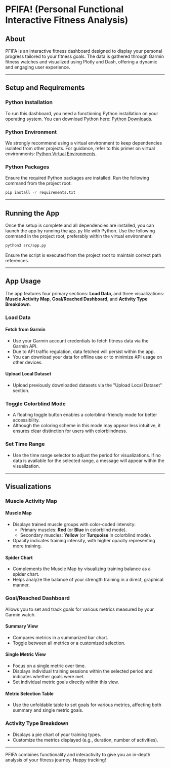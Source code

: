 # PFIFA! (Personal Functional Interactive Fitness Analysis)

## About
PFIFA is an interactive fitness dashboard designed to display your personal progress tailored to your fitness goals. The data is gathered through Garmin fitness watches and visualized using Plotly and Dash, offering a dynamic and engaging user experience.

---

## Setup and Requirements

### Python Installation
To run this dashboard, you need a functioning Python installation on your operating system. You can download Python here: [Python Downloads](https://www.python.org/downloads/).

### Python Environment
We strongly recommend using a virtual environment to keep dependencies isolated from other projects. For guidance, refer to this primer on virtual environments: [Python Virtual Environments](https://realpython.com/python-virtual-environments-a-primer/).

### Python Packages
Ensure the required Python packages are installed. Run the following command from the project root:
```bash
pip install -r requirements.txt
```

---

## Running the App
Once the setup is complete and all dependencies are installed, you can launch the app by running the `app.py` file with Python. Use the following command in the project root, preferably within the virtual environment:
```bash
python3 src/app.py
```
Ensure the script is executed from the project root to maintain correct path references.

---

## App Usage
The app features four primary sections: **Load Data**, and three visualizations: **Muscle Activity Map**, **Goal/Reached Dashboard**, and **Activity Type Breakdown**.

### Load Data
#### Fetch from Garmin
- Use your Garmin account credentials to fetch fitness data via the Garmin API.
- Due to API traffic regulation, data fetched will persist within the app.
- You can download your data for offline use or to minimize API usage on other devices.

#### Upload Local Dataset
- Upload previously downloaded datasets via the "Upload Local Dataset" section.

### Toggle Colorblind Mode
- A floating toggle button enables a colorblind-friendly mode for better accessibility.
- Although the coloring scheme in this mode may appear less intuitive, it ensures clear distinction for users with colorblindness.

### Set Time Range
- Use the time range selector to adjust the period for visualizations. If no data is available for the selected range, a message will appear within the visualization.

---

## Visualizations

### Muscle Activity Map
#### Muscle Map
- Displays trained muscle groups with color-coded intensity:
    - Primary muscles: **Red** (or **Blue** in colorblind mode).
    - Secondary muscles: **Yellow** (or **Turquoise** in colorblind mode).
- Opacity indicates training intensity, with higher opacity representing more training.

#### Spider Chart
- Complements the Muscle Map by visualizing training balance as a spider chart.
- Helps analyze the balance of your strength training in a direct, graphical manner.

### Goal/Reached Dashboard
Allows you to set and track goals for various metrics measured by your Garmin watch.

#### Summary View
- Compares metrics in a summarized bar chart.
- Toggle between all metrics or a customized selection.

#### Single Metric View
- Focus on a single metric over time.
- Displays individual training sessions within the selected period and indicates whether goals were met.
- Set individual metric goals directly within this view.

#### Metric Selection Table
- Use the unfoldable table to set goals for various metrics, affecting both summary and single metric goals.

### Activity Type Breakdown
- Displays a pie chart of your training types.
- Customize the metrics displayed (e.g., duration, number of activities).

---

PFIFA combines functionality and interactivity to give you an in-depth analysis of your fitness journey. Happy tracking!